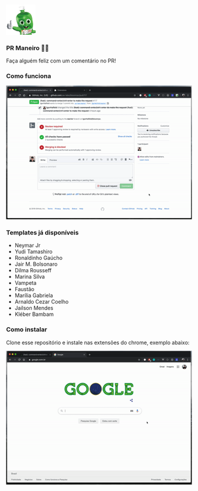 <img style="" src="icon.png" width="80" />

### PR Maneiro 👍🏻  
Faça alguém feliz com um comentário no PR!

### Como funciona

![demo 1](assets/demo-1.gif)

### Templates já disponíveis

- Neymar Jr
- Yudi Tamashiro
- Ronaldinho Gaúcho
- Jair M. Bolsonaro
- Dilma Rousseff
- Marina Silva
- Vampeta
- Faustão
- Marília Gabriela
- Arnaldo Cezar Coelho
- Jailson Mendes
- Kléber Bambam

### Como instalar

Clone esse repositório e instale nas extensões do chrome, exemplo abaixo:

![demo 2](assets/demo-2.gif)
